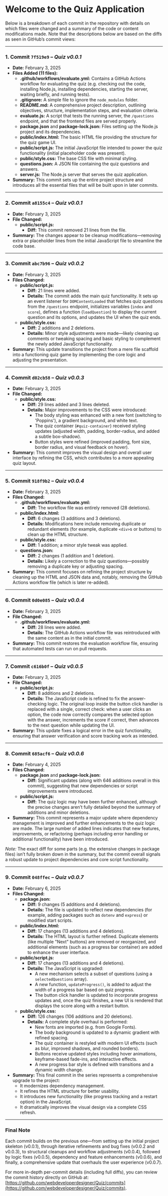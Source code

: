 # Welcome to the Quiz Application

<!-- Version: 0.0.7 -->
<!-- Note: Update the version number automatically after each commit -->

Below is a breakdown of each commit in the repository with details on which files were changed and a summary of the code or content modifications made. Note that the descriptions below are based on the diffs as seen in GitHub’s commit views:

---

### 1. Commit `7f519e9` – *Quiz v0.0.1*  
- **Date:** February 3, 2025  
- **Files Added (11 files):**  
  - **.github/workflows/evaluate.yml:** Contains a GitHub Actions workflow for evaluating the quiz (e.g. checking out the code, installing Node.js, installing dependencies, starting the server, waiting briefly, and running tests).  
  - **.gitignore:** A simple file to ignore the `node_modules` folder.  
  - **README.md:** A comprehensive project description, outlining objectives, structure, implementation steps, and evaluation criteria.  
  - **evaluate.js:** A script that tests the running server, the `/questions` endpoint, and that the frontend files are served properly.  
  - **package.json** and **package-lock.json:** Files setting up the Node.js project and its dependencies.  
  - **public/index.html:** The basic HTML file providing the structure for the quiz game UI.  
  - **public/script.js:** The initial JavaScript file intended to power the quiz functionality (initial placeholder code was present).  
  - **public/style.css:** The base CSS file with minimal styling.  
  - **questions.json:** A JSON file containing the quiz questions and answers.  
  - **server.js:** The Node.js server that serves the quiz application.  
- **Summary:** This commit sets up the entire project structure and introduces all the essential files that will be built upon in later commits.  

---

### 2. Commit `a8155c4` – *Quiz v0.0.1*  
- **Date:** February 3, 2025  
- **File Changed:**  
  - **public/script.js:**  
    - **Diff:** This commit removed 21 lines from the file.  
- **Summary:** The changes appear to be cleanup modifications—removing extra or placeholder lines from the initial JavaScript file to streamline the code base.  

---

### 3. Commit `abc7b96` – *Quiz v0.0.2*  
- **Date:** February 3, 2025  
- **Files Changed:**  
  - **public/script.js:**  
    - **Diff:** 21 lines were added.  
    - **Details:** The commit adds the main quiz functionality. It sets up an event listener for `DOMContentLoaded` that fetches quiz questions from the `/questions` endpoint, initializes variables (`index` and `score`), defines a function (`loadQuestion`) to display the current question and its options, and updates the UI when the quiz ends.  
  - **public/style.css:**  
    - **Diff:** 2 additions and 2 deletions.  
    - **Details:** Minor style adjustments were made—likely cleaning up comments or tweaking spacing and basic styling to complement the newly added JavaScript functionality.  
- **Summary:** This update transitions the project from a mere file scaffold into a functioning quiz game by implementing the core logic and adjusting the presentation.

---

### 4. Commit `d02cb58` – *Quiz v0.0.3*  
- **Date:** February 3, 2025  
- **File Changed:**  
  - **public/style.css:**  
    - **Diff:** 29 lines added and 3 lines deleted.  
    - **Details:** Major improvements to the CSS were introduced:
      - The body styling was enhanced with a new font (switching to 'Poppins'), a gradient background, and white text.
      - The quiz container (`#quiz-container`) received styling updates (adjusted width, padding, border-radius, and added a subtle box-shadow).
      - Button styles were refined (improved padding, font size, border radius, and visual feedback on hover).
- **Summary:** This commit improves the visual design and overall user interface by refining the CSS, which contributes to a more appealing quiz layout.

---

### 5. Commit `918f9b2` – *Quiz v0.0.4*  
- **Date:** February 3, 2025  
- **Files Changed:**  
  - **.github/workflows/evaluate.yml:**  
    - **Diff:** The workflow file was entirely removed (28 deletions).  
  - **public/index.html:**  
    - **Diff:** 6 changes (3 additions and 3 deletions).  
    - **Details:** Modifications here include removing duplicate or redundant elements (for example, duplicate `<div>`s or buttons) to clean up the HTML structure.
  - **public/style.css:**  
    - **Diff:** 1 addition; a minor style tweak was applied.
  - **questions.json:**  
    - **Diff:** 2 changes (1 addition and 1 deletion).  
    - **Details:** Likely a correction to the quiz questions—possibly removing a duplicate key or adjusting spacing.
- **Summary:** This commit focuses on refining the project structure by cleaning up the HTML and JSON data and, notably, removing the GitHub Actions workflow file (which is later re-added).

---

### 6. Commit `0d0e085` – *Quiz v0.0.4*  
- **Date:** February 3, 2025  
- **File Changed:**  
  - **.github/workflows/evaluate.yml:**  
    - **Diff:** 28 lines were added.
    - **Details:** The GitHub Actions workflow file was reintroduced with the same content as in the initial commit.  
- **Summary:** This commit restores the evaluation workflow file, ensuring that automated tests can run on pull requests.

---

### 7. Commit `c616b0f` – *Quiz v0.0.5*  
- **Date:** February 3, 2025  
- **File Changed:**  
  - **public/script.js:**  
    - **Diff:** 8 additions and 2 deletions.
    - **Details:** The JavaScript code is refined to fix the answer-checking logic. The original loop inside the button click handler is replaced with a single, correct check: when a user clicks an option, the code now correctly compares the selected option with the answer, increments the score if correct, then advances to the next question while updating the UI.
- **Summary:** This update fixes a logical error in the quiz functionality, ensuring that answer verification and score tracking work as intended.

---

### 8. Commit `685acf6` – *Quiz v0.0.6*  
- **Date:** February 4, 2025  
- **Files Changed:**  
  - **package.json** and **package-lock.json:**  
    - **Diff:** Significant updates (along with 646 additions overall in this commit), suggesting that new dependencies or script improvements were introduced.  
  - **public/script.js:**  
    - **Diff:** The quiz logic may have been further enhanced, although the precise changes aren’t fully detailed beyond the summary of additions and minor deletions.
- **Summary:** This commit represents a major update where dependency management is improved and further enhancements to the quiz logic are made. The large number of added lines indicates that new features, improvements, or refactoring (perhaps including error handling or additional functionality) have been introduced.
  
*Note:* The exact diff for some parts (e.g. the extensive changes in package files) isn’t fully broken down in the summary, but the commit overall signals a robust update to project dependencies and core script functionality.

---

### 9. Commit `048ffec` – *Quiz v0.0.7*  
- **Date:** February 6, 2025  
- **Files Changed:**  
  - **package.json:**  
    - **Diff:** 9 changes (5 additions and 4 deletions).  
    - **Details:** The file is updated to reflect new dependencies (for example, adding packages such as `dotenv` and `express`) or modified start scripts.
  - **public/index.html:**  
    - **Diff:** 17 changes (13 additions and 4 deletions).  
    - **Details:** The HTML layout is further refined. Duplicate elements (like multiple "Next" buttons) are removed or reorganized, and additional elements (such as a progress bar container) are added to enhance the user interface.
  - **public/script.js:**  
    - **Diff:** 17 changes (13 additions and 4 deletions).  
    - **Details:** The JavaScript is upgraded:
      - A new mechanism selects a subset of questions (using a `selectedQuestions` array).
      - A new function, `updateProgress()`, is added to adjust the width of a progress bar based on quiz progress.
      - The button click handler is updated to incorporate progress updates and, once the quiz finishes, a new UI is rendered that displays the score along with a restart button.
  - **public/style.css:**  
    - **Diff:** 126 changes (106 additions and 20 deletions).  
    - **Details:** A complete style overhaul is performed:
      - New fonts are imported (e.g. from Google Fonts).
      - The body background is updated to a dynamic gradient with refined spacing.
      - The quiz container is restyled with modern UI effects (such as blur, improved shadows, and rounded borders).
      - Buttons receive updated styles including hover animations, keyframe-based fade-ins, and interactive effects.
      - A new progress bar style is defined with transitions and a dynamic width change.
- **Summary:** This final commit in the series represents a comprehensive upgrade to the project:
  - It modernizes dependency management.
  - It refines the HTML structure for better usability.
  - It introduces new functionality (like progress tracking and a restart option) in the JavaScript.
  - It dramatically improves the visual design via a complete CSS refresh.
  
---

### Final Note

Each commit builds on the previous one—from setting up the initial project skeleton (v0.0.1), through iterative refinements and bug fixes (v0.0.2 and v0.0.3), to structural cleanups and workflow adjustments (v0.0.4), followed by logic fixes (v0.0.5), dependency and feature enhancements (v0.0.6), and finally, a comprehensive update that overhauls the user experience (v0.0.7).

For more in-depth per-commit details (including full diffs), you can review the commit history directly on GitHub at: [https://github.com/webdeveloperdesigner/Quiz/commits](https://github.com/webdeveloperdesigner/Quiz/commits).
